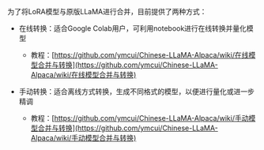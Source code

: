 为了将LoRA模型与原版LLaMA进行合并，目前提供了两种方式：

- 在线转换：适合Google Colab用户，可利用notebook进行在线转换并量化模型
  - 教程：[https://github.com/ymcui/Chinese-LLaMA-Alpaca/wiki/在线模型合并与转换](https://github.com/ymcui/Chinese-LLaMA-Alpaca/wiki/在线模型合并与转换)

- 手动转换：适合离线方式转换，生成不同格式的模型，以便进行量化或进一步精调
  - 教程：[https://github.com/ymcui/Chinese-LLaMA-Alpaca/wiki/手动模型合并与转换](https://github.com/ymcui/Chinese-LLaMA-Alpaca/wiki/手动模型合并与转换)